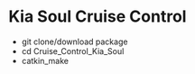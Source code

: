 # Kia Soul Cruise Control 

* git clone/download package
* cd Cruise_Control_Kia_Soul
* catkin_make
